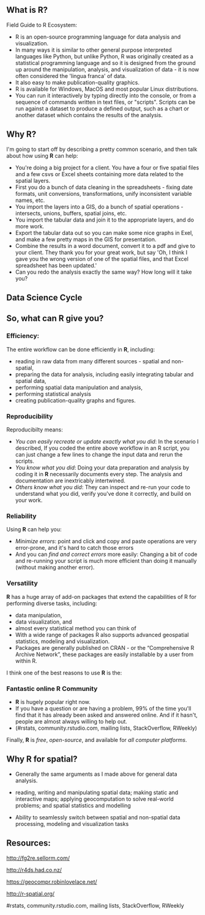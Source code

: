 ## What is R?

Field Guide to R Ecosystem:
  - R is an open-source programming language for data analysis and visualization.
  - In many ways it is similar to other general purpose interpreted languages like Python, but unlike Python, R was originally created as a statistical programming language and so it is designed from the ground up around the manipulation, analysis, and visualization of data - it is now often considered the 'lingua franca' of data.
  - It also easy to make publication-quality graphics.
  - R is available for Windows, MacOS and most popular Linux distributions.
  - You can run it interactively by typing directly into the console, or from a sequence of commands written in text files, or "scripts". Scripts can be run against a dataset to produce a defined output, such as a chart or another dataset which contains the results of the analysis.

## Why R?

I'm going to start off by describing a pretty common scenario, and then talk about how using **R** can help:

- You're doing a big project for a client. You have a four or five spatial files and a few csvs or Excel sheets containing more data related to the spatial layers. 
- First you do a bunch of data cleaning in the spreadsheets - fixing date formats, unit conversions, transformations, unify inconsistent variable names, etc.
- You import the layers into a GIS, do a bunch of spatial operations - intersects, unions, buffers, spatial joins, etc.
- You import the tabular data and join it to the appropriate layers, and do more work.
- Export the tabular data out so you can make some nice graphs in Exel, and make a few pretty maps in the GIS for presentation.
- Combine the results in a word document, convert it to a pdf and give to your client. They thank you for your great work, but say 'Oh, I think I gave you the wrong version of one of the spatial files, and that Excel spreadsheet has been updated.'
- Can you redo the analysis exactly the same way? How long will it take you?

## Data Science Cycle
 
## So, what can **R** give you?

### Efficiency:

The entire workflow can be done efficiently in **R**, including:

- reading in raw data from many different sources - spatial and non-spatial, 
- preparing the data for analysis, including easily integrating tabular and spatial data,
- performing spatial data manipulation and analysis,
- performing statistical analysis
- creating publication-quality graphs and figures.

### Reproducibility

Reproducibilty means:

- *You can easily recreate or update exactly what you did*: In the scenario I described, If you coded the entire above workflow in an R script, you can just change a few lines to change the input data and rerun the scripts.
- *You know what you did*: Doing your data preparation and analysis by coding it in **R** necessarily documents every step. The analysis and documentation are inextricably intertwined.
- *Others know what you did*: They can inspect and re-run your code to understand what you did, verify you've done it correctly, and build on your work.

### Reliability

Using **R** can help you:

- *Minimize errors*: point and click and copy and paste operations are very error-prone, and it's hard to catch those errors
- And you can *find and correct errors* more easily: Changing a bit of code and re-running your script is much more efficient than doing it manually (without making another error).

### Versatility

**R** has a huge array of add-on packages that extend the capabilities of R for performing diverse tasks, including:

- data manipulation, 
- data visualization, and
- almost every statistical method you can think of
- With a wide range of packages R also supports advanced geospatial statistics, modeling and visualization.
- Packages are generally published on CRAN - or the “Comprehensive R Archive Network”, these packages are easily installable by a user from within R. 

I think one of the best reasons to use **R** is the:

### Fantastic online **R** Community

- **R** is hugely popular right now.
- If you have a question or are having a problem, 99% of the time you'll find that it has already been asked and answered online. And if it hasn't, people are almost always willing to help out.
- (#rstats, community.rstudio.com, mailing lists, StackOverflow, RWeekly)

Finally, **R** is *free*, *open-source*, and available for *all computer platforms*.

## Why R for spatial?

- Generally the same arguments as I made above for general data analysis.

- reading, writing and manipulating spatial data; making static and interactive maps; applying geocomputation to solve real-world problems; and spatial statistics and modelling

- Ability to seamlessly switch between spatial and non-spatial data processing, modeling and visualization tasks


## 

## Resources:

http://fg2re.sellorm.com/

http://r4ds.had.co.nz/

https://geocompr.robinlovelace.net/

http://r-spatial.org/

#rstats, community.rstudio.com, mailing lists, StackOverflow, RWeekly